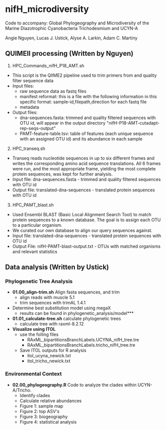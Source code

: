 # nifH_microdiversity

Code to accompany: Global Phylogeography and Microdiversity of the Marine Diazotrophic Cyanobacteria Trichodesmium and UCYN-A

Angie Nguyen, Lucas J. Ustick, Alyse A. Larkin, Adam C. Martiny

## QUIMEII processing (Written by Nguyen)
1) HPC_Commands_nifH_P18_AMT.sh
- This script is the QIIME2 pipeline used to trim primers from and quality filter sequence data
- Input files: 
	- raw sequence data as fastq files
	- manifest reformat: this is a file with the following information in this specific format: sample-id,filepath,direction for each fastq file
	- metadata 
- Output files:
	- dna-sequences.fasta: trimmed and quality filtered sequences with OTU id, will appear in the output directory "nifH-P18-AMT-cutadapt-rep-seqs-output"
	- PAMT-feature-table.tsv: table of features (each unique sequence with an assigned OTU id) and its abundance in each sample

2) HPC_transeq.sh
- Transeq reads nucleotide sequences in up to six different frames and writes the corresponding amino acid sequence translations. All 6 frames were run, and the most appropriate frame, yielding the most complete protein sequences, was kept for further analysis.
- Input file: dna-sequences.fasta - trimmed and quality filtered sequences with OTU id
- Output file: translated-dna-sequences - translated protein sequences with OTU id

3) HPC_PAMT_blast.sh
- Used Ensembl BLAST (Basic Local Alignment Search Tool) to match protein sequences to a known database. The goal is to assign each OTU to a particular organism.
- We curated our own database to align our query sequences against.
- Input file: translated-dna-sequences - translated protein sequences with OTU id
- Output File: nifH-PAMT-blast-output.txt - OTUs with matched organisms and relevant statistics

## Data analysis (Written by Ustick)

### Phylogenetic Tree Analysis
- **01.00_align-trim.sh** Align fasta sequences, and trim
    - align reads with muscle 5.1
    - trim sequences with trimAL 1.4.1
- Determine best substitution model using megaX
    - results can be found in phylogenetic_analysis/model***
- **01.01_calculate-tree.sh** calculate phylogenetic trees
    - calculate tree with raxml-8.2.12
- **Visualize using ITOL**
    - use the folling files
        - RAxML_bipartitionsBranchLabels.UCYNA_nifH_tree.tre
        - RAxML_bipartitionsBranchLabels.tricho_nifH_tree.tre
    - Save ITOL outputs for R analysis
        - itol_ucyna_newick.txt
        - itol_tricho_newick.txt

### Environmental Context
- **02.00_phylogeography.R** Code to analyze the clades within UCYN-A/Tricho.
    - Identify clades
    - Calculate relative abundances
    - Figure 1: sample map
    - Figure 2: top ASV's
    - Figure 3: biogeography
    - Figure 4: statistical analysis
